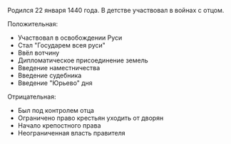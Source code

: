 Родился 22 января 1440 года. В детстве участвовал в войнах с отцом.

Положительная:
- Участвовал в освобождении Руси
- Стал "Государем всея руси"
- Ввёл вотчину
- Дипломатическое присоединение земель
- Введение наместничества
- Введение судебника
- Введение "Юрьево" дня

Отрицательная:
- Был под контролем отца
- Ограничено право крестьян уходить от дворян
- Начало крепостного права
- Неограниченная власть правителя